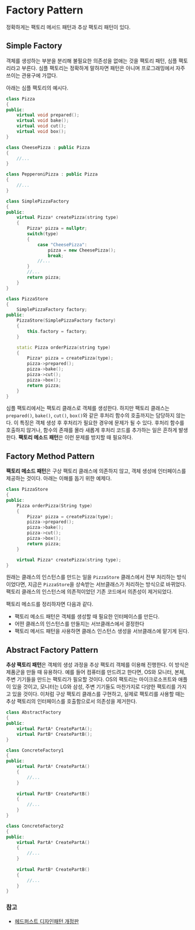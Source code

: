 # **Factory Pattern**

정확하게는 팩토리 메서드 패턴과 추상 팩토리 패턴이 있다.

## **Simple Factory**
객체를 생성하는 부분을 분리해 불필요한 의존성을 없애는 것을 팩토리 패턴, 심플 팩토리라고 부른다.
심플 팩토리는 정확하게 말하자면 패턴은 아니며 프로그래밍에서 자주 쓰이는 관용구에 가깝다.

아래는 심플 팩토리의 예시다.

```C++
class Pizza
{
public:
    virtual void prepared();
    virtual void bake();
    virtual void cut();
    virtual void box();
}

class CheesePizza : public Pizza
{
    //...
}

class PepperoniPizza : public Pizza
{
    //...
}

class SimplePizzaFactory
{
public:
    virtual Pizza* createPizza(string type)
    {
        Pizza* pizza = nullptr;
        switch(type)
        {
            case "CheesePizza":
                pizza = new CheesePizza();
                break;
            //...
        }
        //...
        return pizza;
    }
}

class PizzaStore
{
    SimplePizzaFactory factory;
public:
    PizzaStore(SimplePizzaFactory factory)
    {
        this.factory = factory;
    }

    static Pizza orderPizza(string type)
    {
        Pizza* pizza = createPizza(type);
        pizza->prepared();
        pizza->bake();
        pizza->cut();
        pizza->box();
        return pizza;
    }
}
```
심플 팩토리에서는 팩토리 클래스로 객체를 생성한다.
하지만 팩토리 클래스는 `prepared()`, `bake()`, `cut()`, `box()`와 같은 후처리 함수의 호출까지는 담당하지 않는다.
이 특징은 객체 생성 후 후처리가 필요한 경우에 문제가 될 수 있다.
후처리 함수를 호출하지 않거나, 함수의 존재를 몰라 새롭게 후처리 코드를 추가하는 일은 흔하게 발생한다.
**팩토리 메소드 패턴**은 이런 문제를 방지할 때 필요하다.

## **Factory Method Pattern**
**팩토리 메소드 패턴**은 구상 팩토리 클래스에 의존하지 않고, 객체 생성에 인터페이스를 제공하는 것이다.
아래는 이해를 돕기 위한 예제다.

```C++
class PizzaStore
{
public:
    Pizza orderPizza(String type)
    {
        Pizza* pizza = createPizza(type);
        pizza->prepared();
        pizza->bake();
        pizza->cut();
        pizza->box();
        return pizza;
    }

    virtual Pizza* createPizza(string type);
}
```

원래는 클래스의 인스턴스를 만드는 일을 `PizzaStore` 클래스에서 전부 처리하는 방식이었다면, 지금은 `PizzaStore`을 상속받는 서브클래스가 처리하는 방식으로 바뀌었다.
팩토리 클래스의 인스턴스에 의존적이었던 기존 코드에서 의존성이 제거되었다.

팩토리 메소드를 정리하자면 다음과 같다.
- 팩토리 메소드 패턴은 객체를 생성할 때 필요한 인터페이스를 만든다.
- 어떤 클래스의 인스턴스를 만들지는 서브클래스에서 결정한다
- 팩토리 메서드 패턴을 사용하면 클래스 인스턴스 생성을 서브클래스에 맡기게 된다.

## **Abstract Factory Pattern**

**추상 팩토리 패턴**은 객체의 생성 과정을 추상 팩토리 객체를 이용해 진행한다.
이 방식은 제품군을 만들 때 유용하다.
예를 들어 컴퓨터를 만드려고 한다면, OS와 모니터, 본체, 주변 기기들을 만드는
팩토리가 필요할 것이다.
OS의 팩토리는 마이크로소프트와 애플이 있을 것이고, 모니터는 LG와 삼성, 주변 기기들도 마찬가지로
다양한 팩토리를 가지고 있을 것이다.
이처럼 구상 팩토리 클래스를 구현하고, 실제로 팩토리를 사용할 때는 추상 팩토리의 인터페이스를 호출함으로서 의존성을 제거한다.

```C++
class AbstractFactory
{
public:
    virtual PartA* CreatePartA();
    virtual PartB* CreatePartB();
}

class ConcreteFactory1
{
public:
    virtual PartA* CreatePartA()
    {
        //...
    }
    
    virtual PartB* CreatePartB()
    {
        //...
    }
}

class ConcreteFactory2
{
public:
    virtual PartA* CreatePartA()
    {
        //...
    }
    
    virtual PartB* CreatePartB()
    {
        //...
    }
}
```

### 참고
- [헤드퍼스트 디자인패턴 개정판](https://www.yes24.com/Product/Goods/108192370?pid=123487&cosemkid=go16481149710577107&utm_source=google_pc&utm_medium=cpc&utm_campaign=book_pc&utm_content=ys_240530_google_pc_cc_book_pc_12203%EB%8F%84%EC%84%9C&utm_term=%ED%97%A4%EB%93%9C%ED%8D%BC%EC%8A%A4%ED%8A%B8%EB%94%94%EC%9E%90%EC%9D%B8%ED%8C%A8%ED%84%B4&gad_source=1&gclid=CjwKCAiA5Ka9BhB5EiwA1ZVtvJslHKzenw6UU2fr3tyJDb4AKzJ7X-O2jE42dZHrC54wdt-Lxu-ZWhoCjasQAvD_BwE)